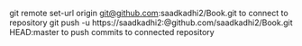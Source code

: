 git remote set-url origin git@github.com:saadkadhi2/Book.git to connect to repository
git push -u https://saadkadhi2:<personal-access-token>@github.com/saadkadhi2/Book.git HEAD:master to push commits to connected repository
